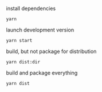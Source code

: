 install dependencies

```
yarn
```

launch development version

```
yarn start
```

build, but not package for distribution

```
yarn dist:dir
```

build and package everything

```
yarn dist
```
